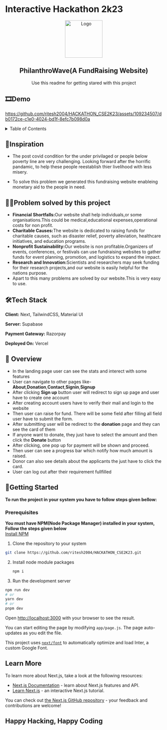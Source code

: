 # Interactive Hackathon 2k23
<div align="center">
  <img src="https://github.com/ritesh2004/HACKATHON_CSE2K23/assets/109234507/526ac086-5597-4cdb-8bea-081a7ec34d95" alt="Logo" width="120" height="120"/>
  <h2>PhilanthroWave(A FundRaising Website)</h2>
  <p align="center">
    Use this readme for getting stared with this project
  </p>
</div>







## 🎞️Demo

https://github.com/ritesh2004/HACKATHON_CSE2K23/assets/109234507/db0172ce-c1e0-4024-bd1f-8efc7b098d0a
<details>
  <summary>Table of Contents</summary>
  <ol>
    <li>
      <a href="#about-the-project">About The Project</a>
      <ul>
        <a href="#inspiration">Inspiration</a>
      </ul>
    </li>
    <li>
      <li><a href="#tech-stack">Tech Stack</a></li>
      <ul>
        <li><a href="#prerequisites">Prerequisites</a></li>
        <li><a href="#installation">Installation</a></li>
      </ul>
    </li>
    <li><a href="#roadmap">Roadmap</a></li>
    <li><a href="#overview">Overview</a></li>
    <li><a href="#problem-solving">Problem Solving</a></li>
    <li><a href="#contact">Contact</a></li>
    <li><a href="#learn-more">Learn More</a></li>
  </ol>
</details>

## 🚀Inspiration



- The post covid condition for the under privilaged or people below poverty line are very challenging. Looking forward after the horrific pandamic, to help these people reestablish thier livelihood with less misery.

- To solve this problem we generated this fundraising website enableing monetary aid to the people in need.



## 👨‍💻Problem solved by this project
- <b>Financial Shortfalls:</b>Our website shall help individuals,or some organisations.This could be medical,educational expenses,operational costs for non profit.
- <b>Charitable Causes:</b>The website is dedicated to raising funds for charitable causes, such as disaster relief, poverty alleviation, healthcare initiatives, and education programs.
- <b>Nonprofit Sustainability:</b>Our website is non profitable.Organizers of events, conferences, or festivals can use fundraising websites to gather funds for event planning, promotion, and logistics to expand the impact.
- <b>Research and Innovation:</b>Scientists and researchers may seek funding for their research projects,and our website is easily helpful for the nations purpose.
- Apart to this many problems are solved by our website.This is very easy to use.

## 🛠️Tech Stack

**Client:** Next, TailwindCSS, Material UI

**Server:** Supabase

**Payment Gateway:** Razorpay

**Deployed On:** Vercel


## 🙌 Overview

- In the landing page user can see the stats and interect with some features
- User can navigate to other pages like- **About**,**Donation**,**Contact**,**Signin**,**Signup**
- After clicking **Sign up** button user will redirect to sign up page and user have to create one account
- After creating account users have to verify their mail and login to the website
- Then user can raise for fund. There will be some field after filling all field user have to submit the form.
- After submitting user will be redirect to the **donation** page and they can see the card of them
- If anyone want to donate, they just have to select the amount and then click the **Donate** button
- After clicking, one pop up for payment will be shown and proceed.
- Then user can see a progress bar which notify how much amount is raised.
- Donor can also see details about the applicants the just have to click the card.
- User can log out after their requirement fullfilled


## 🧭Getting Started
<b>To run the project in your system you have to follow steps given bellow:</b>
<br/>
### Prerequisites
<b>You must have NPM(Node Package Manager) installed in your system, Follow the steps given below</b>
<br/>
[Install NPM](https://phoenixnap.com/kb/install-node-js-npm-on-windows)
<br/>
1. Clone the repository to your system
  ```sh
  git clone https://github.com/ritesh2004/HACKATHON_CSE2K23.git
  ```
2. Install node module packages
   ```sh
   npm i
   ```
3. Run the development server
  ```sh
  npm run dev
  # or
  yarn dev
  # or
  pnpm dev
  ```
Open [http://localhost:3000](http://localhost:3000) with your browser to see the result.

You can start editing the page by modifying `app/page.js`. The page auto-updates as you edit the file.

This project uses [`next/font`](https://nextjs.org/docs/basic-features/font-optimization) to automatically optimize and load Inter, a custom Google Font.

## Learn More

To learn more about Next.js, take a look at the following resources:

- [Next.js Documentation](https://nextjs.org/docs) - learn about Next.js features and API.
- [Learn Next.js](https://nextjs.org/learn) - an interactive Next.js tutorial.

You can check out [the Next.js GitHub repository](https://github.com/vercel/next.js/) - your feedback and contributions are welcome!

## Happy Hacking, Happy Coding
